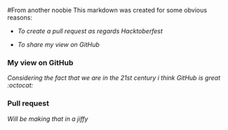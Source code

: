 #From another noobie 
This markdown was created for some obvious reasons:

+ *To create a pull request as regards Hacktoberfest*

+ *To share my view on GitHub*

### My view on GitHub
*Considering the fact that we are in the 21st century i think GitHub is great :octocat:*
### Pull request 
*Will be making that in a jiffy*